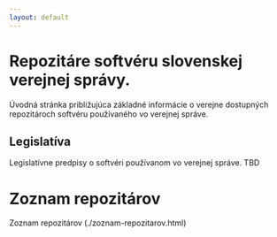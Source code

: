 ```yaml
---
layout: default
---
```


# Repozitáre softvéru slovenskej verejnej správy.
Úvodná stránka približujúca základné informácie o verejne dostupných repozitároch softvéru používaného vo verejnej správe. 

## Legislatíva
Legislatívne predpisy o softvéri používanom vo verejnej správe.
TBD

# Zoznam repozitárov
Zoznam repozitárov (./zoznam-repozitarov.html)
